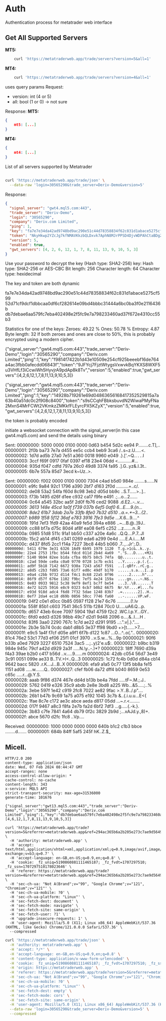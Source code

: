 # Auth

Authentication process for metatrader web interface

## Get All Supported Servers

**MT5:**

```bash
    curl 'https://metatraderweb.app/trade/servers?version=5&all=1'
```

**MT4:**

```bash
    curl 'https://metatraderweb.app/trade/servers?version=4&all=1'
```

uses query params
Request:

- version: int (4 or 5)
- all: bool (1 or 0) -> not sure

Response:
**MT5:**

```json
{
    mt5: [...]
}
```

**MT4:**

```json
{
    mt4: [...]
}
```

List of all servers supported by Metatrader

##

```bash
curl 'https://metatraderweb.app/trade/json' \
  --data-raw 'login=30565290&trade_server=Deriv-Demo&version=5'
```

Response:

```json
{
  "signal_server": "gwt4.mql5.com:443",
  "trade_server": "Deriv-Demo",
  "login": "30565290",
  "company": "Deriv.com Limited",
  "ping": 1,
  "key": "fa7e7e34da42ad9748bd9ac290e51c44d78358834f62c831d1abace5275cf599",
  "token": "NkyHkwp2YZcJg7kfNMAVKkzbQLDxvk7AphN8MJrPPSD4DjvWDPAhCtaBDgZJ2YDx",
  "version": 5,
  "enabled": true,
  "gwt_servers": [4, 2, 6, 12, 1, 7, 8, 11, 13, 9, 10, 5, 3]
}
```

Use your password to decrypt the key (Hash type: SHA2-256)
key:
Hash type: SHA2-256 or AES-CBC
Bit length: 256
Character length: 64
Character type: hexidecimal

The key and token are both dynamic

fa7e7e34da42ad9748bd9ac290e51c44d78358834f62c831d1abace5275cf599
52d71cf9dcf1dbbcaa0df6cf282614e09bd4bbbc31444a6bc0ba3f0e2116436b
db7debae6aa579fc7eba402498e2f5fc9e7a798233460ad37f672e4310cc55b3

Statistics for one of the keys:
Zeroes: 49.22 %
Ones: 50.78 %
Entropy: 4.87
Byte length: 32
If both zeroes and ones are close to 50%, this is probably encrypted using a modern cipher.

{"signal_server":"gwt4.mql5.com:443","trade_server":"Deriv-Demo","login":"30565290","company":"Deriv.com Limited","ping":1,"key":"f9814f7422b1d43e10509e254cf925beeebf16de764a4ac3fbb0afecdd06843f","token":"9JFYcj7FjztWtygsVxwvkBqYKXS8WXF5u3VHfLf3iCcwiWh5HyvjrA9pdAp8k8Tv","version":5,"enabled":true,"gwt_servers":[4,2,6,12,1,7,8,11,13,9,10,5,3]}

{"signal_server":"gwt4.mql5.com:443","trade_server":"Deriv-Demo","login":"30565290","company":"Deriv.com Limited","ping":1,"key":"14928b719261e69d04863656168417352529815a7a63b40a51dc0c2f908c8400","token":"s9sCCqhFBbksbuvdN2WiwaPMyFNa2MxnS4MrFCWt2VKmkzZMKkfFLEyrcPX5KZyX","version":5,"enabled":true,"gwt_servers":[4,2,6,12,1,7,8,11,13,9,10,5,3]}

the token is probably encoded

initiate a websocket connection with the signal_server(in this case gwt4.mql5.com)
and send the details using binary

Sent:
00000000: 5000 0000 0100 0000 0d63 b454 5d2c ee94 P........c.T],..
00000001: 2f0b ba73 7e7a d455 ee5c ccb4 beb9 3ca6 /..s~z.U.\....<.
00000002: 1d7d ad5b 27a0 7e51 a360 0018 9960 e049 .}.['.~Q.`...`.I
00000003: 3ccf f69f 0917 0faf 0397 ef18 23e4 06dd <...........#...
00000004: 935d f047 cdfd 797a 26c0 49d8 3374 fa95 .].G..yz&.I.3t..
00000005: 6b7e 557a 85d7 3ecd k~Uz..>.

Sent:
00000000: f002 0000 0100 0000 7304 c4ad b5d0 984e ........s......N
00000001: e9fc 9a84 92c1 1796 a390 2bf7 d163 2f0d ..........+..c/.
00000002: de08 53a2 54fa f60d 8c98 3eb2 d05d bb9c ..S.T.....>..]..
00000003: f73b 1495 d26f d1ee c932 ca17 f9fe e491 .;...o...2......
00000004: 0c64 a545 32bc aa5f 2d0f fb76 ced2 9088 .d.E2.._-..v....
00000005: 3613 148e 45cd 1a0f f739 037b 6ef5 0af0 6...E....9.{n...
00000006: 8de2 61b7 3dab 2a7e 33fb 8fe0 7b32 d510 ..a.=.\*~3...{2..
00000007: b989 1f58 5f12 36af e783 3916 7fe3 9d5e ...X_.6...9....^
00000008: 191d 7ef3 1fd9 42aa 40a9 fe5d 394a e886 ..~...B.@..]9J..
00000009: cc88 bf7a d75c 80d4 af8f ea08 6ef5 c252 ...z.\......n..R
0000000a: 0985 51d8 511c 91a1 bb50 c337 a20e 4a6c ..Q.Q....P.7..Jl
0000000b: 15c2 ab14 df45 c341 0269 eda6 a299 0e4d .....E.A.i.....M
0000000c: d437 8fd5 2cc1 f14a 7227 3bc8 44b5 b060 .7..,..Jr';.D..`
0000000d: 5411 679e 3e31 6326 16d9 6b95 1979 1120  T.g.>1c&..k..y. 
0000000e: 22e4 2753 1fbc b544 fdcd 011d 2b4d 4a69  ".'S...D....+MJi
0000000f: 5140 9b94 82ee b1da cfba 0b75 b8c5 74fa  Q@.........u..t.
00000010: c2ad 59de ce0a c0a0 9770 0728 1c7b ecb1  ..Y......p.(.{..
00000011: ad9f 5b18 7142 6672 930a 7243 a567 f591  ..[.qBfr..rC.g..
00000012: a8d5 c2b3 fd85 73a6 61f7 ed0c 49df b170  ......s.a...I..p
00000013: e0a4 c2bb 9732 d114 f4c1 8c68 22a5 8f96  .....2.....h"...
00000014: 86f9 d57f 676e 1102 f9bc 7ef5 4e24 159a  ....gn....~.N$..
00000015: 0e03 0933 9812 5c38 9ef9 8ef1 bc7f be54  ...3..\8.......T
00000016: 4e72 b225 5916 e8c9 0323 6cb7 b0b2 6675  Nr.%Y....#l...fu
00000017: e93d 918d adc4 f6d8 7f32 5dae 1248 83b7  .=.......2]..H..
00000018: 0ef7 2da4 ec18 d69b 0856 50cc 7746 fa60  ..-......VP.wF.`
00000019: 04f2 c0e1 d0cc 0b85 0597 f128 21e7 6c76 ...........(!.lv
0000001a: 558f 85b1 c603 7541 36c5 511b f284 70c0 U.....uA6.Q...p.
0000001b: d657 43eb 6cee 7097 5904 19a1 4759 f2c2 .WC.l.p.Y...GY..
0000001c: 6fd0 edd3 d326 98bb 49c7 d2d1 9d48 2096 o....&..I....H .
0000001d: 83f6 3aa0 2290 767c 1c7d ae22 d291 9195 ..:.".v|.}."....
0000001e: 2b3e 5b74 0cdc dab1 d8b5 3e37 ff98 9bd0 +>[t......>7....
0000001f: e9c5 1a4f f7cf d05e a9f1 6f7b d122 1c87 ...O...^..o{."..
00000020: 81c4 76e2 53c1 77d3 ef06 25f1 01cf 3970 ..v.S.w...%...9p
00000021: 90f6 b33b a0ed 7929 3227 6510 7524 3ac5 ...;..y)2'e.u$:.
00000022: b9bc b319 984e 945c 79cf a42d d929 2a3f .....N.\y..-.)\*?
00000023: 18ff 7690 d39a f4a3 39ae b2b0 c417 b56d ..v.....9......m
00000024: 42db c054 56d7 3e49 3c91 0051 099e ae33 B..TV.>I<..Q...3
00000025: 1c72 fc4b 0d0d d84a cb14 9642 bacc 5820 .r.K...J...B..X
00000026: efa9 a1a5 0c77 13f5 bb8a fe15 1151 ad08 .....w.......Q..
00000027: cfef fb06 da72 dff4 b040 8659 0e53 c65c .....r...@.Y.S.\
00000028: aaab 9f86 d374 467e dd4d b13b be4a 7fdd .....tF~.M.;.J..
00000029: 5762 0419 e326 35c9 abdb 2e8e 3bd8 a225 Wb...&5.....;..%
0000002a: 3ebe 597f 1e42 c919 2fc8 7022 ae82 9fac >.Y..B../.p"....
0000002b: 26b1 b47b 9c69 1a75 a075 e192 1045 3c7b &..{.i.u.u...E<{
0000002c: 1fae 8c7e c172 ae3c abce aeda d817 05dd ...~.r.<........
0000002d: 017f 9467 a8c3 f8fa 2e7b fa2d 6bf2 7df3 ...g.....{.-k.}.
0000002e: 3b83 c7fe 7841 4a64 db79 0f2c 3829 2b9d ;...xAJd.y.,8)+.
0000002f: abce 5670 d2fc 1fc8 ..Vp....

Received:
00000000: 1000 0000 0000 0000 640b b1c2 c1b3 bbce ........d.......
00000001: 684b 84ff 5af5 245f hK..Z.$\_

## Micell.

```
HTTP/2.0 200
content-type: application/json
date: Wed, 07 Feb 2024 08:44:47 GMT
accept-ranges: none
access-control-allow-origin: *
cache-control: no-cache
content-length: 343
x-service: MQL5 API
strict-transport-security: max-age=31536000
generate-time: 101676

{"signal_server":"gwt13.mql5.com:443","trade_server":"Deriv-Demo","login":"30565290","company":"Deriv.com Limited","ping":1,"key":"db7debae6aa579fc7eba402498e2f5fc9e7a798233460ad37f672e4310cc55b3","token":"AxFuzhgnWCgkJsZaQfqsTbAsMRjuDPyFHeuVCTDFfdmaCREMfeSYuxByPpAR7ERZ","version":5,"enabled":true,"gwt_servers":[4,6,12,1,7,8,11,13,9,10,5,3]}
```

```
curl 'https://metatraderweb.app/trade?version=5&referrer=metatraderweb.app&ref=294ac365b6a2b205e273c7ae9d5649a5a580dbb4a15bfaab95b7f67a63223192087b04e741468103604b0b546a7e41be' \
  -H 'authority: metatraderweb.app' \
  -H 'accept: text/html,application/xhtml+xml,application/xml;q=0.9,image/avif,image/webp,image/apng,*/*;q=0.8,application/signed-exchange;v=b3;q=0.7' \
  -H 'accept-language: en-GB,en-US;q=0.9,en;q=0.8' \
  -H 'cookie: _fz_uniq=5190860881111465187; _fz_fvdt=1707297510; _fz_ssn=1707297510178023646' \
  -H 'referer: https://metatraderweb.app/trade?version=4&referrer=metatraderweb.app&ref=294ac365b6a2b205e273c7ae9d5649a54fe14f3b59ed923827d6f61fc96bf909dedf708d09a68e3ec94526f628a47e57' \
  -H 'sec-ch-ua: "Not A(Brand";v="99", "Google Chrome";v="121", "Chromium";v="121"' \
  -H 'sec-ch-ua-mobile: ?0' \
  -H 'sec-ch-ua-platform: "Linux"' \
  -H 'sec-fetch-dest: document' \
  -H 'sec-fetch-mode: navigate' \
  -H 'sec-fetch-site: same-origin' \
  -H 'sec-fetch-user: ?1' \
  -H 'upgrade-insecure-requests: 1' \
  -H 'user-agent: Mozilla/5.0 (X11; Linux x86_64) AppleWebKit/537.36 (KHTML, like Gecko) Chrome/121.0.0.0 Safari/537.36' \
  --compressed
```

```bash
curl 'https://metatraderweb.app/trade/json' \
  -H 'authority: metatraderweb.app' \
  -H 'accept: */*' \
  -H 'accept-language: en-GB,en-US;q=0.9,en;q=0.8' \
  -H 'content-type: application/x-www-form-urlencoded' \
  -H 'cookie: _fz_uniq=5190860881111465187; _fz_fvdt=1707297510; _fz_ssn=1707297510178023646' \
  -H 'origin: https://metatraderweb.app' \
  -H 'referer: https://metatraderweb.app/trade?version=5&referrer=metatraderweb.app&ref=294ac365b6a2b205e273c7ae9d5649a5a580dbb4a15bfaab95b7f67a63223192087b04e741468103604b0b546a7e41be' \
  -H 'sec-ch-ua: "Not A(Brand";v="99", "Google Chrome";v="121", "Chromium";v="121"' \
  -H 'sec-ch-ua-mobile: ?0' \
  -H 'sec-ch-ua-platform: "Linux"' \
  -H 'sec-fetch-dest: empty' \
  -H 'sec-fetch-mode: cors' \
  -H 'sec-fetch-site: same-origin' \
  -H 'user-agent: Mozilla/5.0 (X11; Linux x86_64) AppleWebKit/537.36 (KHTML, like Gecko) Chrome/121.0.0.0 Safari/537.36' \
  --data-raw 'login=30565290&trade_server=Deriv-Demo&version=5' \
  --compressed
```

